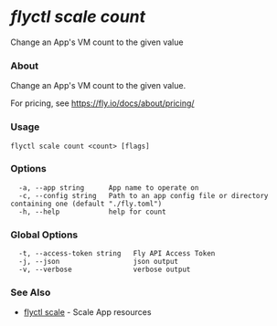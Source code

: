 # _flyctl scale count_

Change an App's VM count to the given value

### About

Change an App's VM count to the given value. 

For pricing, see https://fly.io/docs/about/pricing/

### Usage
```
flyctl scale count <count> [flags]
```

### Options

```
  -a, --app string      App name to operate on
  -c, --config string   Path to an app config file or directory containing one (default "./fly.toml")
  -h, --help            help for count
```

### Global Options

```
  -t, --access-token string   Fly API Access Token
  -j, --json                  json output
  -v, --verbose               verbose output
```

### See Also

* [flyctl scale](/docs/flyctl/scale/)	 - Scale App resources

